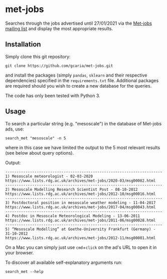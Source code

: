# met-jobs
Searches through the jobs advertised until 27/01/2021 via the [Met-jobs mailing list](https://www.lists.rdg.ac.uk/mailman/listinfo/met-jobs) and
display the most appropriate results.

## Installation
Simply clone this git repository:
```
git clone https://github.com/gcaria/met-jobs.git
```
and install the packages (simply `pandas`, `sklearn` and their respective dependencies) specified in the `requirements.txt` file.
Additional packages are required should you wish to create a new database for the queries.

The code has only been tested with Python 3.

## Usage
To search a particular string (e.g. "mesoscale") in the database of Met-jobs ads, use:
```
search_met "mesoscale" -n 5
```
where in this case we have limited the output to the 5 most relevant results (see below about query options).

Output:
```
----------------------------------------------------------------------
1) Mesoscale meteorologist - 02-03-2020
https://www.lists.rdg.ac.uk/archives/met-jobs/2020-03/msg00002.html
----------------------------------------------------------------------
2) Mesoscale Modelling Research Scientist Post - 08-10-2012
https://www.lists.rdg.ac.uk/archives/met-jobs/2012-10/msg00016.html
----------------------------------------------------------------------
3) Postdoctoral position in mesoscale weather modeling - 11-04-2017
https://www.lists.rdg.ac.uk/archives/met-jobs/2017-04/msg00043.html
----------------------------------------------------------------------
4) Postdoc in Mesoscale Meteorological Modeling - 13-06-2011
https://www.lists.rdg.ac.uk/archives/met-jobs/2011-06/msg00028.html
----------------------------------------------------------------------
5) “Mesoscale Modelling” at Goethe-University Frankfurt (Germany) - 31-10-2012
https://www.lists.rdg.ac.uk/archives/met-jobs/2012-11/msg00001.html
```

On a Mac you can simply just use `cmd`+`click` on the ad's URL to open it in
your browser.

To discover all available self-explanatory arguments run:
```
search_met --help
```
